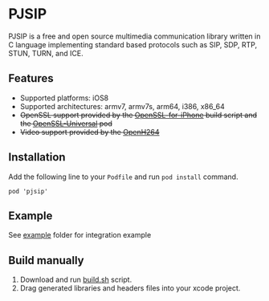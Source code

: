 
# PJSIP

PJSIP is a free and open source multimedia communication library written in C language implementing standard based protocols such as SIP, SDP, RTP, STUN, TURN, and ICE.

## Features

- Supported platforms: iOS8
- Supported architectures: armv7, armv7s, arm64, i386, x86_64
- ~~OpenSSL support provided by the [OpenSSL-for-iPhone](https://github.com/x2on/OpenSSL-for-iPhone) build script and the [OpenSSL-Universal](https://github.com/krzak/OpenSSL.git) pod~~
- ~~Video support provided by the [OpenH264](https://github.com/cisco/openh264)~~

## Installation

Add the following line to your `Podfile` and run `pod install` command.

```
pod 'pjsip'
```

## Example

See [example](example/ipjsystest) folder for integration example

## Build manually

1. Download and run [build.sh](build.sh) script.
2. Drag generated libraries and headers files into your xcode project.


